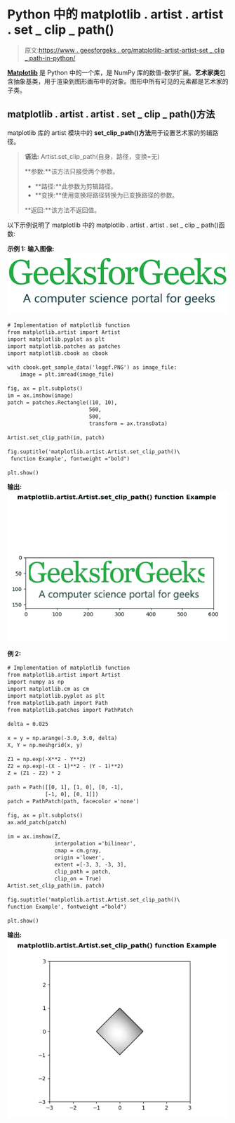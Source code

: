 # Python 中的 matplotlib . artist . artist . set _ clip _ path()

> 原文:[https://www . geesforgeks . org/matplotlib-artist-artist-set _ clip _ path-in-python/](https://www.geeksforgeeks.org/matplotlib-artist-artist-set_clip_path-in-python/)

**[Matplotlib](https://www.geeksforgeeks.org/python-introduction-matplotlib/)** 是 Python 中的一个库，是 NumPy 库的数值-数学扩展。**艺术家类**包含抽象基类，用于渲染到图形画布中的对象。图形中所有可见的元素都是艺术家的子类。

## matplotlib . artist . artist . set _ clip _ path()方法

matplotlib 库的 artist 模块中的 **set_clip_path()方法**用于设置艺术家的剪辑路径。

> **语法:** Artist.set_clip_path(自身，路径，变换=无)
> 
> **参数:**该方法只接受两个参数。
> 
> *   **路径:**此参数为剪辑路径。
> *   **变换:**使用变换将路径转换为已变换路径的参数。
> 
> **返回:**该方法不返回值。

以下示例说明了 matplotlib 中的 matplotlib . artist . artist . set _ clip _ path()函数:

**示例 1:**
**输入图像:**
![](img/01b4c4a487799db375e5275e0d4480a1.png)

```
# Implementation of matplotlib function
from matplotlib.artist import Artist
import matplotlib.pyplot as plt 
import matplotlib.patches as patches 
import matplotlib.cbook as cbook 

with cbook.get_sample_data('loggf.PNG') as image_file: 
    image = plt.imread(image_file) 

fig, ax = plt.subplots() 
im = ax.imshow(image) 
patch = patches.Rectangle((10, 10), 
                          560, 
                          500,  
                          transform = ax.transData) 

Artist.set_clip_path(im, patch) 

fig.suptitle('matplotlib.artist.Artist.set_clip_path()\
 function Example', fontweight ="bold") 

plt.show()
```

**输出:**
![](img/f00468031fe5b39e55f79d10dd0c7193.png)

**例 2:**

```
# Implementation of matplotlib function
from matplotlib.artist import Artist
import numpy as np 
import matplotlib.cm as cm 
import matplotlib.pyplot as plt 
from matplotlib.path import Path 
from matplotlib.patches import PathPatch 

delta = 0.025

x = y = np.arange(-3.0, 3.0, delta) 
X, Y = np.meshgrid(x, y) 

Z1 = np.exp(-X**2 - Y**2) 
Z2 = np.exp(-(X - 1)**2 - (Y - 1)**2) 
Z = (Z1 - Z2) * 2

path = Path([[0, 1], [1, 0], [0, -1], 
            [-1, 0], [0, 1]]) 
patch = PathPatch(path, facecolor ='none') 

fig, ax = plt.subplots() 
ax.add_patch(patch) 

im = ax.imshow(Z, 
               interpolation ='bilinear',  
               cmap = cm.gray, 
               origin ='lower',  
               extent =[-3, 3, -3, 3], 
               clip_path = patch,  
               clip_on = True) 
Artist.set_clip_path(im, patch) 

fig.suptitle('matplotlib.artist.Artist.set_clip_path()\
function Example', fontweight ="bold") 

plt.show()
```

**输出:**
![](img/fb7d324aa6dafcea018369ec7502b47b.png)